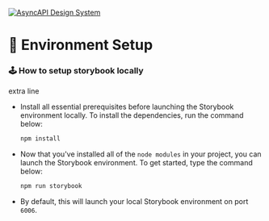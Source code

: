 [![AsyncAPI Design System](/assets/github-repobanner-atom.png)](https://www.asyncapi.com)

# :deciduous_tree: Environment Setup

### :joystick: How to setup storybook locally

extra line

- Install all essential prerequisites before launching the Storybook environment locally. To install the dependencies, run the command below:

  ```cmd
  npm install
  ```

- Now that you've installed all of the `node modules` in your project, you can launch the Storybook environment. To get started, type the command below:

  ```cmd
  npm run storybook
  ```

- By default, this will launch your local Storybook environment on port `6006`.
